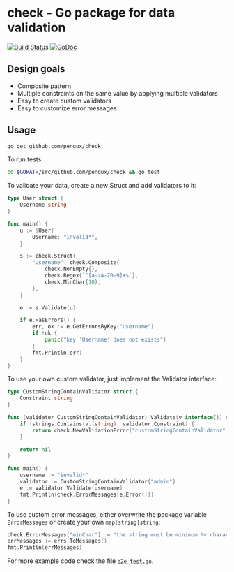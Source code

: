 
# check - Go package for data validation

[![Build Status](https://travis-ci.org/pengux/check.svg?branch=master)](https://travis-ci.org/pengux/check) [![GoDoc](https://godoc.org/github.com/pengux/check?status.svg)](https://godoc.org/github.com/pengux/check)

## Design goals
- Composite pattern
- Multiple constraints on the same value by applying multiple validators
- Easy to create custom validators
- Easy to customize error messages

## Usage
```bash
go get github.com/pengux/check
```


To run tests:
```bash
cd $GOPATH/src/github.com/pengux/check && go test
```


To validate your data, create a new Struct and add validators to it:

```go
type User struct {
	Username string
}

func main() {
	u := &User{
		Username: "invalid*",
	}

	s := check.Struct{
		"Username": check.Composite{
			check.NonEmpty{},
			check.Regex{`^[a-zA-Z0-9]+$`},
			check.MinChar{10},
		},
	}

	e := s.Validate(u)

	if e.HasErrors() {
		err, ok := e.GetErrorsByKey("Username")
		if !ok {
			panic("key 'Username' does not exists")
		}
		fmt.Println(err)
	}
}
```

To use your own custom validator, just implement the Validator interface:

```go
type CustomStringContainValidator struct {
	Constraint string
}

func (validator CustomStringContainValidator) Validate(v interface{}) check.Error {
	if !strings.Contains(v.(string), validator.Constraint) {
		return check.NewValidationError("customStringContainValidator", v, validator.Constraint)
	}

	return nil
}

func main() {
	username := "invalid*"
	validator := CustomStringContainValidator{"admin"}
	e := validator.Validate(username)
	fmt.Println(check.ErrorMessages[e.Error()])
}
```

To use custom error messages, either overwrite the package variable `ErrorMessages` or create your own `map[string]string`:

```go
check.ErrorMessages["minChar"] := "the string must be minimum %v characters long"
errMessages := errs.ToMessages()
fmt.Println(errMessages)
```

For more example code check the file [`e2e_test.go`](https://github.com/pengux/check/blob/master/e2e_test.go).

